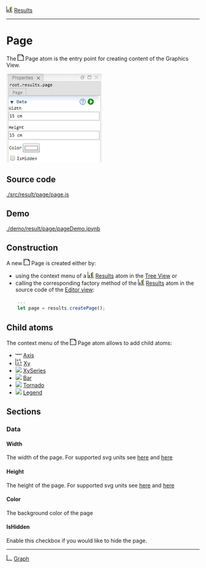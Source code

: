 ![](../../../../icons/results.png) [Results](../results.md)

----

# Page

The ![](../../../../icons/page.png) Page atom is the entry point for creating content of the Graphics View. 

![](../../../images/page.png)

## Source code

[./src/result/page/page.js](../../../../src/result/page/page.js)

## Demo

[./demo/result/page/pageDemo.ipynb](../../../../demo/result/page/pageDemo.ipynb)

## Construction
		
A new ![](../../../../icons/page.png) Page is created either by: 

* using the context menu of a ![](../../../../icons/results.png) [Results](../results.md) atom in the [Tree View](../../../views/treeView.md) or
* calling the corresponding factory method of the ![](../../../../icons/results.png) [Results](../results.md) atom in the source code of the [Editor view](../../../views/editorView.md):

```javascript
    ...
    let page = results.createPage();	     
```

## Child atoms

The context menu of the ![](../../../../icons/page.png) Page atom allows to add child atoms: 

* ![](../../../../icons/axis.png) [Axis](../axis/axis.md)
* ![](../../../../icons/xy.png) [Xy](../xy/xy.md)
* ![](../../../icons/xySeries.png) [XySeries](../xySeries/xySeries.md)
* ![](../../../icons/bar.png) [Bar](../bar/bar.md)
* ![](../../../icons/tornado.png) [Tornado](../tornado/tornado.md)
* ![](../../../icons/legend.png) [Legend](../legend/legend.md)


## Sections

### Data

#### Width

The width of the page. For supported svg units see [here](https://www.w3.org/TR/css3-values/#absolute-lengths) and [here](https://www.w3.org/TR/css3-values/#relative-lengths) 

#### Height

The height of the page. For supported svg units see [here](https://www.w3.org/TR/css3-values/#absolute-lengths) and [here](https://www.w3.org/TR/css3-values/#relative-lengths) 

#### Color

The background color of the page

#### IsHidden

Enable this checkbox if you would like to hide the page.

----

![](../../../../icons/graph.png) [Graph](../graph/graph.md)

